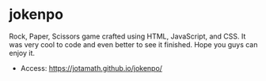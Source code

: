 # jokenpo
Rock, Paper, Scissors game crafted using HTML, JavaScript, and CSS. It was very cool to code and even better to see it finished. Hope you guys can enjoy it.
- Access: https://jotamath.github.io/jokenpo/
